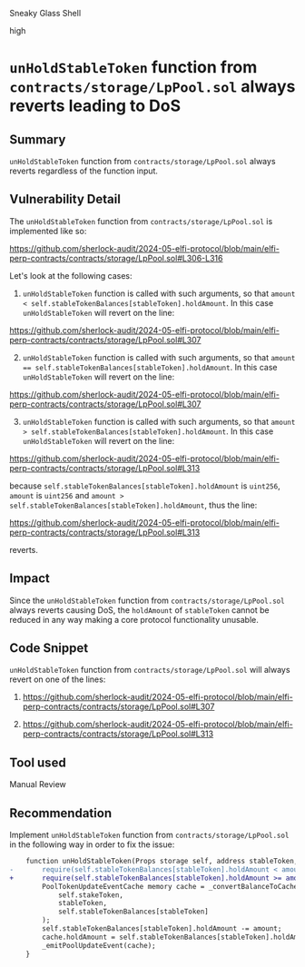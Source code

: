 Sneaky Glass Shell

high

# `unHoldStableToken` function from `contracts/storage/LpPool.sol` always reverts leading to DoS

## Summary
`unHoldStableToken` function from `contracts/storage/LpPool.sol` always reverts regardless of the function input.

## Vulnerability Detail
The `unHoldStableToken` function from `contracts/storage/LpPool.sol` is implemented like so:

https://github.com/sherlock-audit/2024-05-elfi-protocol/blob/main/elfi-perp-contracts/contracts/storage/LpPool.sol#L306-L316

Let's look at the following cases:

1) `unHoldStableToken` function is called with such arguments, so that `amount < self.stableTokenBalances[stableToken].holdAmount`. In this case `unHoldStableToken` will revert on the line:

https://github.com/sherlock-audit/2024-05-elfi-protocol/blob/main/elfi-perp-contracts/contracts/storage/LpPool.sol#L307

2) `unHoldStableToken` function is called with such arguments, so that `amount == self.stableTokenBalances[stableToken].holdAmount`. In this case `unHoldStableToken` will revert on the line:

https://github.com/sherlock-audit/2024-05-elfi-protocol/blob/main/elfi-perp-contracts/contracts/storage/LpPool.sol#L307

3) `unHoldStableToken` function is called with such arguments, so that `amount > self.stableTokenBalances[stableToken].holdAmount`. In this case `unHoldStableToken` will revert on the line:

https://github.com/sherlock-audit/2024-05-elfi-protocol/blob/main/elfi-perp-contracts/contracts/storage/LpPool.sol#L313

because `self.stableTokenBalances[stableToken].holdAmount` is `uint256`, `amount` is `uint256` and `amount > self.stableTokenBalances[stableToken].holdAmount`, thus the line:

https://github.com/sherlock-audit/2024-05-elfi-protocol/blob/main/elfi-perp-contracts/contracts/storage/LpPool.sol#L313

reverts.

## Impact
Since the `unHoldStableToken` function from `contracts/storage/LpPool.sol` always reverts causing DoS, the `holdAmount` of `stableToken` cannot be reduced in any way making a core protocol functionality unusable.

## Code Snippet
`unHoldStableToken` function from `contracts/storage/LpPool.sol` will always revert on one of the lines:

1) https://github.com/sherlock-audit/2024-05-elfi-protocol/blob/main/elfi-perp-contracts/contracts/storage/LpPool.sol#L307

2) https://github.com/sherlock-audit/2024-05-elfi-protocol/blob/main/elfi-perp-contracts/contracts/storage/LpPool.sol#L313

## Tool used
Manual Review

## Recommendation
Implement `unHoldStableToken` function from `contracts/storage/LpPool.sol` in the following way in order to fix the issue:

```diff
    function unHoldStableToken(Props storage self, address stableToken, uint256 amount) external {
-       require(self.stableTokenBalances[stableToken].holdAmount < amount, "sub hold bigger than hold");
+       require(self.stableTokenBalances[stableToken].holdAmount >= amount, "sub hold bigger than hold");
        PoolTokenUpdateEventCache memory cache = _convertBalanceToCache(
            self.stakeToken,
            stableToken,
            self.stableTokenBalances[stableToken]
        );
        self.stableTokenBalances[stableToken].holdAmount -= amount;
        cache.holdAmount = self.stableTokenBalances[stableToken].holdAmount;
        _emitPoolUpdateEvent(cache);
    }
```
